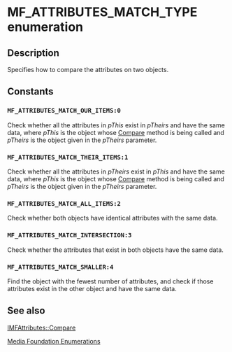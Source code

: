 # MF_ATTRIBUTES_MATCH_TYPE enumeration

## Description

Specifies how to compare the attributes on two objects.

## Constants

### `MF_ATTRIBUTES_MATCH_OUR_ITEMS:0`

Check whether all the attributes in *pThis* exist in *pTheirs* and have the same data, where *pThis* is the object whose [Compare](https://learn.microsoft.com/windows/desktop/api/mfobjects/nf-mfobjects-imfattributes-compare) method is being called and *pTheirs* is the object given in the *pTheirs* parameter.

### `MF_ATTRIBUTES_MATCH_THEIR_ITEMS:1`

Check whether all the attributes in *pTheirs* exist in *pThis* and have the same data, where *pThis* is the object whose [Compare](https://learn.microsoft.com/windows/desktop/api/mfobjects/nf-mfobjects-imfattributes-compare) method is being called and *pTheirs* is the object given in the *pTheirs* parameter.

### `MF_ATTRIBUTES_MATCH_ALL_ITEMS:2`

Check whether both objects have identical attributes with the same data.

### `MF_ATTRIBUTES_MATCH_INTERSECTION:3`

Check whether the attributes that exist in both objects have the same data.

### `MF_ATTRIBUTES_MATCH_SMALLER:4`

Find the object with the fewest number of attributes, and check if those attributes exist in the other object and have the same data.

## See also

[IMFAttributes::Compare](https://learn.microsoft.com/windows/desktop/api/mfobjects/nf-mfobjects-imfattributes-compare)

[Media Foundation Enumerations](https://learn.microsoft.com/windows/desktop/medfound/media-foundation-enumerations)